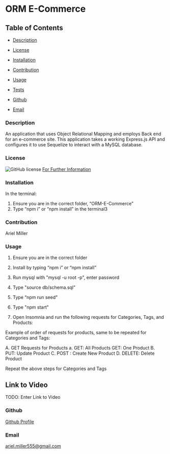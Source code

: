 # ORM E-Commerce 

  ## Table of Contents

  * [Description](#description)

  * [License](#license)

  * [Installation](#installation)

  * [Contribution](#contribution)

  * [Usage](#usage)

  * [Tests](#tests)

  * [Github](#github)

  * [Email](#email)

  ### Description 
 An application that uses Object Relational Mapping and employs Back end for an e-commerce site. This application takes a working Express.js API and configures it to use Sequelize to interact with a MySQL database.


  ### License 
  ![GitHub license](https://img.shields.io/badge/license-MIT-turquoise.svg)
[For Further Information]( https://shields.io/category/license)

  ### Installation

  In the terminal: 
 1. Ensure you are in the correct folder, “ORM-E-Commerce” 
 2. Type “npm i” or “npm install” in the terminal3
 
  ### Contribution
  Ariel Miller 

  ### Usage
1. Ensure you are in the correct folder
1. Install by typing “npm i” or “npm install”

2. Run mysql with "mysql -u root -p", enter password
3. Type "source db/schema.sql"
4. Type “npm run seed" 
5. Type "npm start"

3. Open Insomnia and run the following requests for Categories, Tags, and Products:

Example of order of requests for products, same to be repeated for Categories and  Tags:


A. GET Requests for Products 
a. GET: All Products 
GET:  One Product
B. PUT:  Update Product
C. POST : Create New Product
D. DELETE: Delete Product 

Repeat the above steps for Categories and Tags 






## Link to Video 
TODO: Enter Link to Video
  ### Github
[Github Profile](https://github.com/amiller0806)

  ### Email
ariel.miller555@gmail.com
